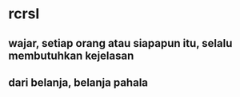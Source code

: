 # rcrsl
## wajar, setiap orang atau siapapun itu, selalu membutuhkan kejelasan
## dari belanja, belanja pahala
